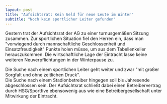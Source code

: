 ```yaml
---
layout: post
title: "Aufsichtsrat: Kein Geld für neue Leute im Winter"
subtitle: "Noch kein sportlicher Leiter gefunden"
---
```


Gestern trat der Aufsichtsrat der AG zu einer turnusgemäßen Sitzung zusammen. Zur sportlichen Situation fiel den Herren ein, dass man "vorwiegend durch mannschaftliche Geschlossenheit und Einsatzfreudigkeit" Punkte holen müsse, um aus dem Tabellenkeller herauszukommen. Die wirtschaftliche Lage der Eintracht lasse keine weiteren Neuverpflichtungen in der Winterpause zu.

Die Suche nach einem sportlichen Leiter geht weiter und zwar "mit großer Sorgfalt und ohne zeitlichen Druck".  
Die Suche nach einem Stadionbetreiber hingegen soll bis Jahresende abgeschlossen sein. Der Aufsichtsrat schließt dabei einen Betreibervertrag durch HSG/Sportfive ebensowenig aus wie eine Betreibergesellschaft unter Mitwirkung der Eintracht.
